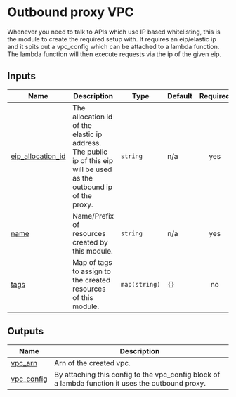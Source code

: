 # Outbound proxy VPC

Whenever you need to talk to APIs which use IP based whitelisting, this is
the module to create the required setup with. It requires an eip/elastic ip
and it spits out a vpc\_config which can be attached to a lambda function. The
lambda function will then execute requests via the ip of the given eip.

## Inputs

| Name | Description | Type | Default | Required |
|------|-------------|------|---------|:--------:|
| <a name="input_eip_allocation_id"></a> [eip\_allocation\_id](#input\_eip\_allocation\_id) | The allocation id of the elastic ip address. The public ip of this eip will be used as the outbound ip of the proxy. | `string` | n/a | yes |
| <a name="input_name"></a> [name](#input\_name) | Name/Prefix of resources created by this module. | `string` | n/a | yes |
| <a name="input_tags"></a> [tags](#input\_tags) | Map of tags to assign to the created resources of this module. | `map(string)` | `{}` | no |

## Outputs

| Name | Description |
|------|-------------|
| <a name="output_vpc_arn"></a> [vpc\_arn](#output\_vpc\_arn) | Arn of the created vpc. |
| <a name="output_vpc_config"></a> [vpc\_config](#output\_vpc\_config) | By attaching this config to the vpc\_config block of a lambda function it uses the outbound proxy. |
